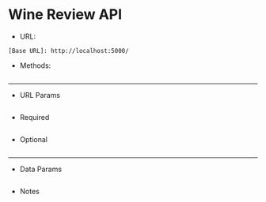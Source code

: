 # Wine Review API

- URL:
```
[Base URL]: http://localhost:5000/
```

- Methods:
```

```
---
- URL Params
```

```

- Required
```

```

- Optional
```

```
---
- Data Params
```

```

- Notes
```

```